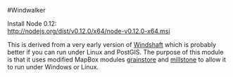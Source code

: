 #Windwalker


Install Node 0.12:  
http://nodejs.org/dist/v0.12.0/x64/node-v0.12.0-x64.msi  
  
This is derived from a very early version of [Windshaft](https://github.com/CartoDB/Windshaft) which is probably better if you can run under Linux and PostGIS. The purpose of this module is that it uses modified MapBox modules [grainstore](http://github.com/BHare1985/grainstore) and [millstone](http://github.com/BHare1985/millstone) to allow it to run under Windows or Linux.

